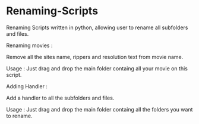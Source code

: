 # Renaming-Scripts
Renaming Scripts written in python, allowing user to rename all subfolders and files.

Renaming movies :

Remove all the sites name, rippers and resolution text from movie name.

Usage : Just drag and drop the main folder containg all your movie on this script.


Adding Handler :

Add a handler to all the subfolders and files.

Usage : Just drag and drop the main folder containg all the folders you want to rename.
